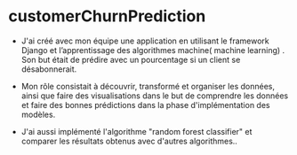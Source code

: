 # customerChurnPrediction

- J'ai créé avec mon équipe une application  en utilisant le framework Django et l’apprentissage des algorithmes machine( machine learning) .
Son but  était de prédire avec un pourcentage si un client se désabonnerait. 

- Mon rôle consistait à découvrir, transformé et organiser les données, ainsi que faire des visualisations dans le but de comprendre les données et faire des bonnes prédictions dans la phase d'implémentation des modèles.
 
- J'ai aussi implémenté l'algorithme "random forest classifier" et comparer les résultats obtenus avec d'autres algorithmes..
